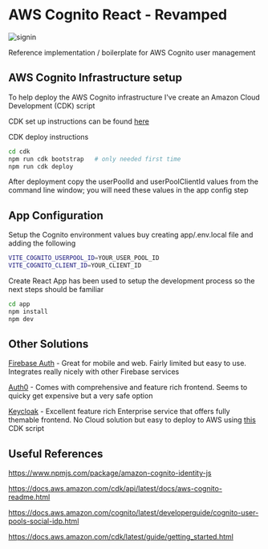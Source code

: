 # AWS Cognito React - Revamped

![signin](./logo.png)

Reference implementation / boilerplate for AWS Cognito user management

## AWS Cognito Infrastructure setup

To help deploy the AWS Cognito infrastructure I've create an Amazon Cloud Development (CDK) script

CDK set up instructions can be found [here](https://docs.aws.amazon.com/cdk/latest/guide/cli.html)

CDK deploy instructions

```bash
cd cdk
npm run cdk bootstrap   # only needed first time
npm run cdk deploy
```

After deployment copy the userPoolId and userPoolClientId values from the command line window; you will need these values in the app config step

## App Configuration

Setup the Cognito environment values buy creating app/.env.local file and adding the following

```bash
VITE_COGNITO_USERPOOL_ID=YOUR_USER_POOL_ID
VITE_COGNITO_CLIENT_ID=YOUR_CLIENT_ID
```

Create React App has been used to setup the development process so the next steps should be familiar

```bash
cd app
npm install
npm dev
```

## Other Solutions

[Firebase Auth](https://firebase.google.com/products/auth?gclid=Cj0KCQiAtqL-BRC0ARIsAF4K3WFgWD7NC4y4eJfdGZg68t4ovEoqpGrqWWk2kj1_htu5e2844DCBKVoaAhl_EALw_wcB) - Great for mobile and web. Fairly limited but easy to use. Integrates really nicely with other Firebase services

[Auth0](https://auth0.com/) - Comes with comprehensive and feature rich frontend. Seems to quicky get expensive but a very safe option

[Keycloak](https://www.keycloak.org/) - Excellent feature rich Enterprise service that offers fully themable frontend. No Cloud solution but easy to deploy to AWS using [this](https://github.com/dbroadhurst/aws-cdk-fargate-keycloak) CDK script

## Useful References

<https://www.npmjs.com/package/amazon-cognito-identity-js>

<https://docs.aws.amazon.com/cdk/api/latest/docs/aws-cognito-readme.html>

<https://docs.aws.amazon.com/cognito/latest/developerguide/cognito-user-pools-social-idp.html>

<https://docs.aws.amazon.com/cdk/latest/guide/getting_started.html>

